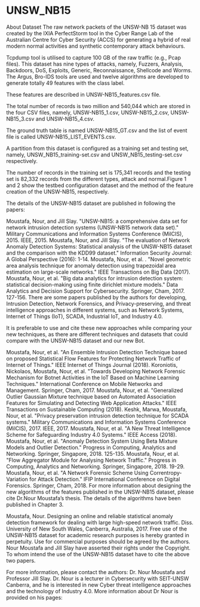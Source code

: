 # UNSW_NB15



About Dataset
The raw network packets of the UNSW-NB 15 dataset was created by the IXIA PerfectStorm tool in the Cyber Range Lab of the Australian Centre for Cyber Security (ACCS) for generating a hybrid of real modern normal activities and synthetic contemporary attack behaviours.

Tcpdump tool is utilised to capture 100 GB of the raw traffic (e.g., Pcap files). This dataset has nine types of attacks, namely, Fuzzers, Analysis, Backdoors, DoS, Exploits, Generic, Reconnaissance, Shellcode and Worms. The Argus, Bro-IDS tools are used and twelve algorithms are developed to generate totally 49 features with the class label.

These features are described in UNSW-NB15_features.csv file.

The total number of records is two million and 540,044 which are stored in the four CSV files, namely, UNSW-NB15_1.csv, UNSW-NB15_2.csv, UNSW-NB15_3.csv and UNSW-NB15_4.csv.

The ground truth table is named UNSW-NB15_GT.csv and the list of event file is called UNSW-NB15_LIST_EVENTS.csv.

A partition from this dataset is configured as a training set and testing set, namely, UNSW_NB15_training-set.csv and UNSW_NB15_testing-set.csv respectively.

The number of records in the training set is 175,341 records and the testing set is 82,332 records from the different types, attack and normal.Figure 1 and 2 show the testbed configuration dataset and the method of the feature creation of the UNSW-NB15, respectively.

The details of the UNSW-NB15 dataset are published in following the papers:

Moustafa, Nour, and Jill Slay. "UNSW-NB15: a comprehensive data set for network intrusion detection systems (UNSW-NB15 network data set)." Military Communications and Information Systems Conference (MilCIS), 2015. IEEE, 2015.
Moustafa, Nour, and Jill Slay. "The evaluation of Network Anomaly Detection Systems: Statistical analysis of the UNSW-NB15 dataset and the comparison with the KDD99 dataset." Information Security Journal: A Global Perspective (2016): 1-14.
Moustafa, Nour, et al. . "Novel geometric area analysis technique for anomaly detection using trapezoidal area estimation on large-scale networks." IEEE Transactions on Big Data (2017).
Moustafa, Nour, et al. "Big data analytics for intrusion detection system: statistical decision-making using finite dirichlet mixture models." Data Analytics and Decision Support for Cybersecurity. Springer, Cham, 2017. 127-156.
There are some papers published by the authors for developing, Intrusion Detection, Network Forensics, and Privacy-preserving, and threat intelligence approaches in different systems, such as Network Systems, Internet of Things (IoT), SCADA, Industrial IoT, and Industry 4.0.

It is preferable to use and cite these new approaches while comparing your new techniques, as there are different techniques and datasets that could compare with the UNSW-NB15 dataset and our new Bot.

Moustafa, Nour, et al. "An Ensemble Intrusion Detection Technique based on proposed Statistical Flow Features for Protecting Network Traffic of Internet of Things." IEEE Internet of Things Journal (2018).
Koroniotis, Nickolaos, Moustafa, Nour, et al. "Towards Developing Network Forensic Mechanism for Botnet Activities in the IoT Based on Machine Learning Techniques." International Conference on Mobile Networks and Management. Springer, Cham, 2017.
Moustafa, Nour, et al. "Generalized Outlier Gaussian Mixture technique based on Automated Association Features for Simulating and Detecting Web Application Attacks." IEEE Transactions on Sustainable Computing (2018).
Keshk, Marwa, Moustafa, Nour, et al. "Privacy preservation intrusion detection technique for SCADA systems." Military Communications and Information Systems Conference (MilCIS), 2017. IEEE, 2017.
Moustafa, Nour, et al. "A New Threat Intelligence Scheme for Safeguarding Industry 4.0 Systems." IEEE Access (2018).
Moustafa, Nour, et al. "Anomaly Detection System Using Beta Mixture Models and Outlier Detection." Progress in Computing, Analytics and Networking. Springer, Singapore, 2018. 125-135.
Moustafa, Nour, et al. "Flow Aggregator Module for Analysing Network Traffic." Progress in Computing, Analytics and Networking. Springer, Singapore, 2018. 19-29.
Moustafa, Nour, et al. "A Network Forensic Scheme Using Correntropy-Variation for Attack Detection." IFIP International Conference on Digital Forensics. Springer, Cham, 2018.
For more information about designing the new algorithms of the features published in the UNSW-NB15 dataset, please cite Dr.Nour Moustafa’s thesis. The details of the algorithms have been published in Chapter 3.

Moustafa, Nour. Designing an online and reliable statistical anomaly detection framework for dealing with large high-speed network traffic. Diss. University of New South Wales, Canberra, Australia, 2017.
Free use of the UNSW-NB15 dataset for academic research purposes is hereby granted in perpetuity. Use for commercial purposes should be agreed by the authors. Nour Moustafa and Jill Slay have asserted their rights under the Copyright. To whom intend the use of the UNSW-NB15 dataset have to cite the above two papers.

For more information, please contact the authors: Dr. Nour Moustafa and Professor Jill Slay. Dr. Nour is a lecturer in Cybersecurity with SEIT-UNSW Canberra, and he is interested in new Cyber threat intelligence approaches and the technology of Industry 4.0. More information about Dr Nour is provided on his pages:
